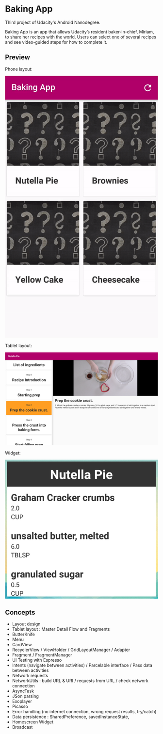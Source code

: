 # Baking App

Third project of Udacity's Android Nanodegree.

Baking App is an app that allows Udacity’s resident baker-in-chief, Miriam, to share her recipes with the world. Users can select one of several recipes and see video-guided steps for how to complete it.

## Preview

Phone layout:

![gif preview](https://github.com/maphdev/GDND_Baking_App/blob/master/preview.gif)

Tablet layout:

![gif preview](https://github.com/maphdev/GDND_Baking_App/blob/master/tablet_layout_preview.png)

Widget:

![gif preview](https://github.com/maphdev/GDND_Baking_App/blob/master/widget_preview.png)

## Concepts

- Layout design
- Tablet layout : Master Detail Flow and Fragments
- ButterKnife
- Menu
- CardView
- RecyclerView / ViewHolder / GridLayoutManager / Adapter
- Fragment / FragmentManager
- UI Testing with Espresso
- Intents (navigate between activities) / Parcelable interface / Pass data between activities
- Network requests
- NetworkUtils : build URL & URI / requests from URL / check network connection
- AsyncTask
- JSon parsing
- Exoplayer
- Picasso
- Error handling (no internet connection, wrong request results, try/catch)
- Data persistence : SharedPreference, savedInstanceState, 
- Homescreen Widget
- Broadcast
